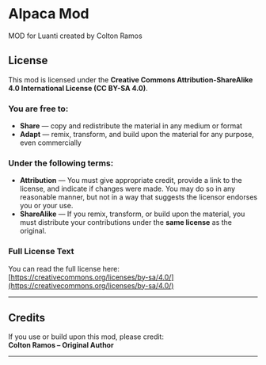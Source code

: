 # Alpaca Mod

MOD for Luanti created by Colton Ramos

## License

This mod is licensed under the **Creative Commons Attribution-ShareAlike 4.0 International License (CC BY-SA 4.0)**.

### You are free to:
- **Share** — copy and redistribute the material in any medium or format  
- **Adapt** — remix, transform, and build upon the material for any purpose, even commercially  

### Under the following terms:
- **Attribution** — You must give appropriate credit, provide a link to the license, and indicate if changes were made. You may do so in any reasonable manner, but not in a way that suggests the licensor endorses you or your use.  
- **ShareAlike** — If you remix, transform, or build upon the material, you must distribute your contributions under the **same license** as the original.  

### Full License Text
You can read the full license here:  
[https://creativecommons.org/licenses/by-sa/4.0/](https://creativecommons.org/licenses/by-sa/4.0/)

---

## Credits
If you use or build upon this mod, please credit:  
**Colton Ramos – Original Author**

---
